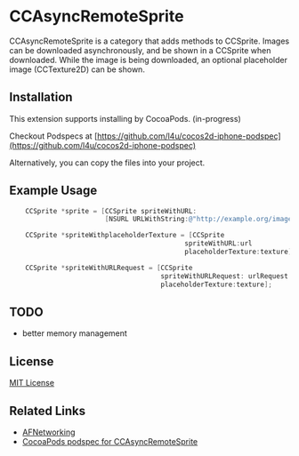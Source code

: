 # CCAsyncRemoteSprite

CCAsyncRemoteSprite is a category that adds methods to CCSprite. Images can be downloaded asynchronously, and be shown in a CCSprite when downloaded. While the image is being downloaded, an optional placeholder image (CCTexture2D) can be shown.

## Installation 

This extension supports installing by CocoaPods. (in-progress)

Checkout Podspecs at [https://github.com/l4u/cocos2d-iphone-podspec](https://github.com/l4u/cocos2d-iphone-podspec)

Alternatively, you can copy the files into your project.

## Example Usage

``` objective-c
    CCSprite *sprite = [CCSprite spriteWithURL:
                        [NSURL URLWithString:@"http://example.org/image.png"]];
```

``` objective-c
    CCSprite *spriteWithplaceholderTexture = [CCSprite 
                                            spriteWithURL:url
                                            placeholderTexture:texture];
```

``` objective-c
    CCSprite *spriteWithURLRequest = [CCSprite 
                                      spriteWithURLRequest: urlRequest 
                                      placeholderTexture:texture];
```

## TODO

* better memory management

## License

[MIT License](http://www.opensource.org/licenses/mit-license.php)

## Related Links

* [AFNetworking](https://github.com/AFNetworking/AFNetworking/)
* [CocoaPods podspec for CCAsyncRemoteSprite](https://github.com/l4u/cocos2d-iphone-podspec)

